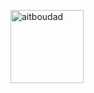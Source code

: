 [<img alt="aitboudad" src="https://avatars.githubusercontent.com/u/43091492?s=96&v=4" width="117">](https://github.com/PoulaHelmy)
